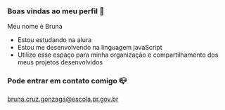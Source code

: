 ### Boas vindas ao meu perfil 💙

Meu nome é Bruna

- Estou estudando na alura
- Estou me desenvolvendo na linguagem javaScript
- Utilizo esse espaço para minha organização e compartilhamento dos meus projetos desenvolvidos

### Pode entrar em contato comigo 📪
bruna.cruz.gonzaga@escola.pr.gov.br
